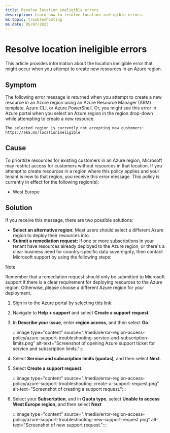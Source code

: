```yaml
---
title: Resolve location ineligible errors
description: Learn how to resolve location ineligible errors.
ms.topic: troubleshooting
ms.date: 05/07/2025
---
```


# Resolve location ineligible errors

This article provides information about the location ineligible error that might occur when you attempt to create new resources in an Azure region.

## Symptom

The following error message is returned when you attempt to create a new resource in an Azure region using an Azure Resource Manager (ARM) template, Azure CLI, or Azure PowerShell. Or, you might see this error in Azure portal when you select an Azure region in the region drop-down while attempting to create a new resource.

```Output
The selected region is currently not accepting new customers: https://aka.ms/locationineligible
```

## Cause

To prioritize resources for existing customers in an Azure region, Microsoft may restrict access for customers without resources in that location. If you attempt to create resources in a region where this policy applies and your tenant is new to that region, you receive this error message. This policy is currently in effect for the following region(s):

- West Europe

## Solution

If you receive this message, there are two possible solutions:

- **Select an alternative region:** Most users should select a different Azure region to deploy their resources into.
- **Submit a remediation request:** If one or more subscriptions in your tenant have resources already deployed to the Azure region, or there's a clear business need for country-specific data sovereignty, then contact Microsoft support by using the following steps:

> [!NOTE]
> Remember that a remediation request should only be submitted to Microsoft support if there is a clear requirement for deploying resources to the Azure region. Otherwise, please choose a different Azure region for your deployment.

1. Sign in to the Azure portal by selecting [this link](https://portal.azure.com/#create/Microsoft.Support/Parameters/%7B%0A%09%22subId%22%3A%20%22%22%2C%0A%09%22pesId%22%3A%20%2206bfd9d3-516b-d5c6-5802-169c800dec89%22%2C%0A%09%22supportTopicId%22%3A%20%22de9828b5-622d-15db-8ad0-b4fe9590cef8%22%2C%0A%09%22contextInfo%22%3A%20%22Unable%20to%20access%20Azure%20regions%22%2C%0A%09%22caller%22%3A%20%22accessazureregionsdeeplink%22%2C%0A%09%22severity%22%3A%20%222%22%0A%7D).
1. Navigate to **Help + support** and select **Create a support request**.
1. In **Describe your issue**, enter **region access**, and then select **Go**.

    :::image type="content" source="./media/error-region-access-policy/azure-support-troubleshooting-service-and-subscription-limits.png" alt-text="Screenshot of opening Azure support ticket for service and subscription limits.":::

1. Select **Service and subscription limits (quotas)**, and then select **Next**.
1. Select **Create a support request**.

    :::image type="content" source="./media/error-region-access-policy/azure-support-troubleshooting-create-a-support-request.png" alt-text="Screenshot of creating a support request.":::

1. Select your **Subscription**, and in **Quota type**, select **Unable to access West Europe region**, and then select **Next**

    :::image type="content" source="./media/error-region-access-policy/azure-support-troubleshooting-new-support-request.png" alt-text="Screenshot of new support request.":::
